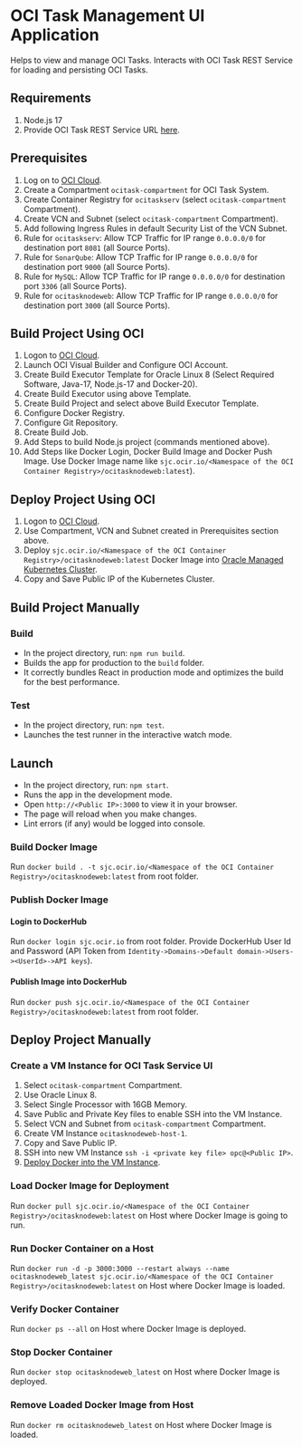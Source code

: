 # OCI Task Management UI Application

Helps to view and manage OCI Tasks. Interacts with OCI Task REST Service for loading and persisting OCI Tasks.

## Requirements

1. Node.js 17
4. Provide OCI Task REST Service URL [here](https://github.com/rajeshkurup/ocitasknodeweb/blob/main/src/OciTaskData.js#L3).

## Prerequisites

1. Log on to [OCI Cloud](https://cloud.oracle.com).
2. Create a Compartment `ocitask-compartment` for OCI Task System.
3. Create Container Registry for `ocitaskserv` (select `ocitask-compartment` Compartment).
4. Create VCN and Subnet (select `ocitask-compartment` Compartment).
5. Add following Ingress Rules in default Security List of the VCN Subnet.
6. Rule for `ocitaskserv`: Allow TCP Traffic for IP range `0.0.0.0/0` for destination port `8081` (all Source Ports).
7. Rule for `SonarQube`: Allow TCP Traffic for IP range `0.0.0.0/0` for destination port `9000` (all Source Ports).
8. Rule for `MySQL`: Allow TCP Traffic for IP range `0.0.0.0/0` for destination port `3306` (all Source Ports).
9. Rule for `ocitasknodeweb`: Allow TCP Traffic for IP range `0.0.0.0/0` for destination port `3000` (all Source Ports).

## Build Project Using OCI

1. Logon to [OCI Cloud](https://cloud.oracle.com).
2. Launch OCI Visual Builder and Configure OCI Account.
3. Create Build Executor Template for Oracle Linux 8 (Select Required Software, Java-17, Node.js-17 and Docker-20).
4. Create Build Executor using above Template.
5. Create Build Project and select above Build Executor Template.
6. Configure Docker Registry.
7. Configure Git Repository.
8. Create Build Job.
9. Add Steps to build Node.js project (commands mentioned above).
10. Add Steps like Docker Login, Docker Build Image and Docker Push Image. Use Docker Image name like `sjc.ocir.io/<Namespace of the OCI Container Registry>/ocitasknodeweb:latest`).

## Deploy Project Using OCI

1. Logon to [OCI Cloud](https://cloud.oracle.com).
2. Use Compartment, VCN and Subnet created in Prerequisites section above.
3. Deploy `sjc.ocir.io/<Namespace of the OCI Container Registry>/ocitasknodeweb:latest` Docker Image into [Oracle Managed Kubernetes Cluster](https://docs.oracle.com/en/solutions/monitor-applications-on-kubernetes/deploy-application-oracle-managed-kubernetes-cluster.html#GUID-B2D9C6EC-DCDF-4BB7-B9C1-3493DA03A3FF).
4. Copy and Save Public IP of the Kubernetes Cluster.

## Build Project Manually

### Build

- In the project directory, run: `npm run build`.
- Builds the app for production to the `build` folder.
- It correctly bundles React in production mode and optimizes the build for the best performance.

### Test

- In the project directory, run: `npm test`.
- Launches the test runner in the interactive watch mode.

## Launch

- In the project directory, run: `npm start`.
- Runs the app in the development mode.
- Open `http://<Public IP>:3000` to view it in your browser.
- The page will reload when you make changes.
- Lint errors (if any) would be logged into console.

### Build Docker Image

Run `docker build . -t sjc.ocir.io/<Namespace of the OCI Container Registry>/ocitasknodeweb:latest` from root folder.

### Publish Docker Image

#### Login to DockerHub

Run `docker login sjc.ocir.io` from root folder. Provide DockerHub User Id and Password (API Token from `Identity->Domains->Default domain->Users-><UserId>->API keys`).

#### Publish Image into DockerHub

Run `docker push sjc.ocir.io/<Namespace of the OCI Container Registry>/ocitasknodeweb:latest` from root folder.

## Deploy Project Manually

### Create a VM Instance for OCI Task Service UI

1. Select `ocitask-compartment` Compartment.
2. Use Oracle Linux 8. 
3. Select Single Processor with 16GB Memory. 
4. Save Public and Private Key files to enable SSH into the VM Instance.
5. Select VCN and Subnet from `ocitask-compartment` Compartment.
6. Create VM Instance `ocitasknodeweb-host-1`.
7. Copy and Save Public IP.
8. SSH into new VM Instance `ssh -i <private key file> opc@<Public IP>`.
9. [Deploy Docker into the VM Instance](https://oracle-base.com/articles/linux/docker-install-docker-on-oracle-linux-ol8).

### Load Docker Image for Deployment

Run `docker pull sjc.ocir.io/<Namespace of the OCI Container Registry>/ocitasknodeweb:latest` on Host where Docker Image is going to run.

### Run Docker Container on a Host

Run `docker run -d -p 3000:3000 --restart always --name ocitasknodeweb_latest sjc.ocir.io/<Namespace of the OCI Container Registry>/ocitasknodeweb:latest` on Host where Docker Image is loaded.

### Verify Docker Container

Run `docker ps --all` on Host where Docker Image is deployed.

### Stop Docker Container

Run `docker stop ocitasknodeweb_latest` on Host where Docker Image is deployed.

### Remove Loaded Docker Image from Host

Run `docker rm ocitasknodeweb_latest` on Host where Docker Image is loaded.
